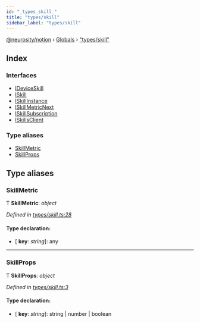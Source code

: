 ```yaml
---
id: "_types_skill_"
title: "types/skill"
sidebar_label: "types/skill"
---
```


[@neurosity/notion](../index.md) › [Globals](../globals.md) › ["types/skill"](_types_skill_.md)

## Index

### Interfaces

* [IDeviceSkill](../interfaces/_types_skill_.ideviceskill.md)
* [ISkill](../interfaces/_types_skill_.iskill.md)
* [ISkillInstance](../interfaces/_types_skill_.iskillinstance.md)
* [ISkillMetricNext](../interfaces/_types_skill_.iskillmetricnext.md)
* [ISkillSubscription](../interfaces/_types_skill_.iskillsubscription.md)
* [ISkillsClient](../interfaces/_types_skill_.iskillsclient.md)

### Type aliases

* [SkillMetric](_types_skill_.md#skillmetric)
* [SkillProps](_types_skill_.md#skillprops)

## Type aliases

###  SkillMetric

Ƭ **SkillMetric**: *object*

*Defined in [types/skill.ts:28](https://github.com/neurosity/notion-js/blob/58d781f/src/types/skill.ts#L28)*

#### Type declaration:

* \[ **key**: *string*\]: any

___

###  SkillProps

Ƭ **SkillProps**: *object*

*Defined in [types/skill.ts:3](https://github.com/neurosity/notion-js/blob/58d781f/src/types/skill.ts#L3)*

#### Type declaration:

* \[ **key**: *string*\]: string | number | boolean
